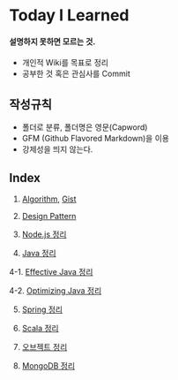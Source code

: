 # Today I Learned
#### 설명하지 못하면 모르는 것.
- 개인적 Wiki를 목표로 정리
- 공부한 것 혹은 관심사를 Commit

## 작성규칙
- 폴더로 분류, 폴더명은 영문(Capword)
- GFM (Github Flavored Markdown)을 이용
- 강제성을 띄지 않는다.

## Index

1. [Algorithm](https://github.com/sehajyang/TIL/tree/master/Algorithm), [Gist](https://gist.github.com/sehajyang)

2. [Design Pattern](https://github.com/sehajyang/TIL/blob/master/Java/Design%20Pattern.md)

3. [Node.js 정리](https://github.com/sehajyang/TIL/tree/master/Nodejs)

4. [Java 정리](https://github.com/sehajyang/TIL/tree/master/Java)

4-1. [Effective Java 정리](https://github.com/sehajyang/TIL/tree/master/Java/Effective-Java)

4-2. [Optimizing Java 정리](https://github.com/sehajyang/TIL/tree/master/Java/Optimizing-Java)

5. [Spring 정리](https://github.com/sehajyang/TIL/blob/master/Spring)

6. [Scala 정리](https://github.com/sehajyang/TIL/blob/master/Scala)

7. [오브젝트 정리](https://github.com/sehajyang/TIL/blob/master/Architecture/Object)

8. [MongoDB 정리](https://github.com/sehajyang/TIL/blob/master/DB/MongoDB)